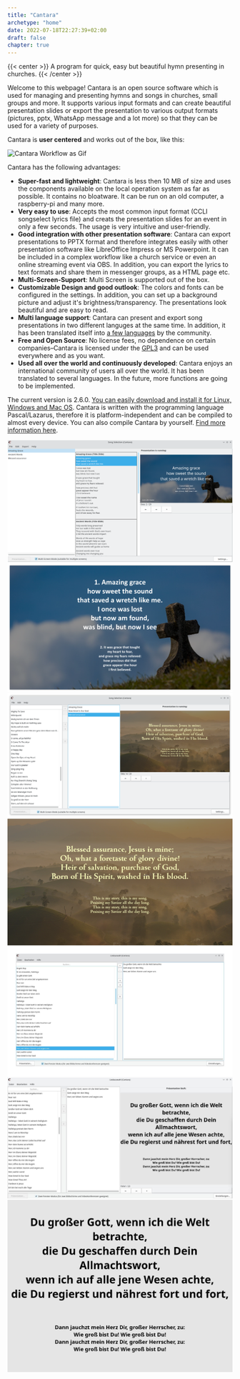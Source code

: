 ```yaml
---
title: "Cantara"
archetype: "home"
date: 2022-07-18T22:27:39+02:00
draft: false
chapter: true
---
```


{{< center >}} 
A program for quick, easy but beautiful hymn presenting in churches. 
{{< /center >}}

Welcome to this webpage!
Cantara is an open source software which is used for managing and presenting hymns and songs in churches, small groups and more. It supports various input formats and can create beautiful presentation slides or export the presentation to various output formats (pictures, pptx, WhatsApp message and a lot more) so that they can be used for a variety of purposes.

Cantara is **user centered** and works out of the box, like this:

![Cantara Workflow as Gif](/images/cantara.gif?bg_white=true)

Cantara has the following advantages:

* **Super-fast and lightweight**: Cantara is less then 10 MB of size and uses the components available on the local operation system as far as possible. It contains no bloatware. It can be run on an old computer, a raspberry-pi and many more.
* **Very easy to use**: Accepts the most common input format (CCLI songselect lyrics file) and creats the presentation slides for an event in only a few seconds. The usage is very intuitive and user-friendly.
* **Good integration with other presentation software**: Cantara can export presentations to PPTX format and therefore integrates easily with other presentation software like LibreOffice Impress or MS Powerpoint. It can be included in a complex workflow like a church service or even an online streaming event via OBS. In addition, you can export the lyrics to text formats and share them in messenger groups, as a HTML page etc.
* **Multi-Screen-Support**: Multi Screen is supported out of the box.
* **Customizable Design and good outlook**: The colors and fonts can be configured in the settings. In addition, you can set up a background picture and adjust it's brightness/transparency. The presentations look beautiful and are easy to read.
* **Multi language support**: Cantara can present and export song presentations in two different languges at the same time. In addition, it has been translated itself into [a few languages](contribute/translate#current-state) by the community.
* **Free and Open Source**: No license fees, no dependence on certain companies–Cantara is licensed under the [GPL3](https://www.gnu.org/licenses/gpl-3.0.html) and can be used everywhere and as you want.
* **Used all over the world and continuously developed**: Cantara enjoys an international community of users all over the world. It has been translated to several languages. In the future, more functions are going to be implemented.

The current version is 2.6.0. [You can easily download and install it for Linux, Windows and Mac OS](tutorial/install-cantara). Cantara is written with the programming language Pascal/Lazarus, therefore it is platform-independent and can be compiled to almost every device. You can also compile Cantara by yourself. [Find more information here](tutorial/install-cantara/#generic-compilation).

![Cantara Running Presentation with Background](/images/cantara-presentationcontroller-en.png?width=900)
![Cantara Full Screen](/images/cantara2.png?width=900)
![Cantara Other Layout](/images/cantara3.png?width=900)
![Cantara Other Layout Full Screen](/images/cantara4.png?width=900)
![Cantara Overview](/images/cantara-overview.jpg?width=900)
![Cantara Multiscreen](/images/cantara-multiscreen.jpg?width=900)
![Cantara Song](/images/cantara-song.jpg?width=900)
